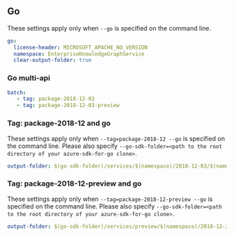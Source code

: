 ## Go

These settings apply only when `--go` is specified on the command line.

``` yaml $(go)
go:
  license-header: MICROSOFT_APACHE_NO_VERSION
  namespace: EnterpriseKnowledgeGraphService
  clear-output-folder: true
```

### Go multi-api
``` yaml $(go) && $(multiapi)
batch:
   - tag: package-2018-12-03
   - tag: package-2018-12-03-preview
```

### Tag: package-2018-12 and go
These settings apply only when `--tag=package-2018-12 --go` is specified on the command line.
Please also specify `--go-sdk-folder=<path to the root directory of your azure-sdk-for-go clone>`.

``` yaml $(tag) == 'package-2018-12' && $(go)
output-folder: $(go-sdk-folder)/services/$(namespace)/2018-12-03/$(namespace)
```

### Tag: package-2018-12-preview and go
These settings apply only when `--tag=package-2018-12-preview --go` is specified on the command line.
Please also specify `--go-sdk-folder=<path to the root directory of your azure-sdk-for-go clone>`.

``` yaml $(tag) == 'package-2018-12-preview' && $(go)
output-folder: $(go-sdk-folder)/services/preview/$(namespace)/2018-12-31-preview/$(namespace)

